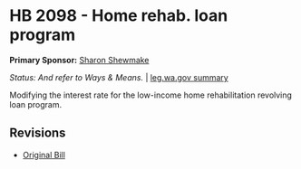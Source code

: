 # HB 2098 - Home rehab. loan program
**Primary Sponsor:** [Sharon Shewmake](/person/leg/sharon.shewmake.md)

*Status: And refer to Ways & Means.* | [leg.wa.gov summary](https://app.leg.wa.gov/billsummary?BillNumber=2098&Year=2021)

Modifying the interest rate for the low-income home rehabilitation revolving loan program.

## Revisions
* [Original Bill](1/)